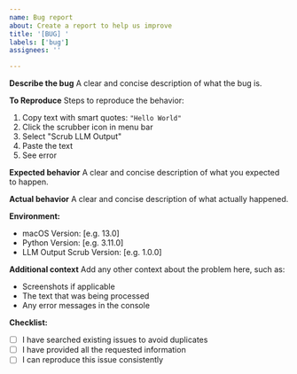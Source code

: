 ```yaml
---
name: Bug report
about: Create a report to help us improve
title: '[BUG] '
labels: ['bug']
assignees: ''

---
```


**Describe the bug**
A clear and concise description of what the bug is.

**To Reproduce**
Steps to reproduce the behavior:
1. Copy text with smart quotes: `"Hello World"`
2. Click the scrubber icon in menu bar
3. Select "Scrub LLM Output"
4. Paste the text
5. See error

**Expected behavior**
A clear and concise description of what you expected to happen.

**Actual behavior**
A clear and concise description of what actually happened.

**Environment:**
 - macOS Version: [e.g. 13.0]
 - Python Version: [e.g. 3.11.0]
 - LLM Output Scrub Version: [e.g. 1.0.0]

**Additional context**
Add any other context about the problem here, such as:
- Screenshots if applicable
- The text that was being processed
- Any error messages in the console

**Checklist:**
- [ ] I have searched existing issues to avoid duplicates
- [ ] I have provided all the requested information
- [ ] I can reproduce this issue consistently